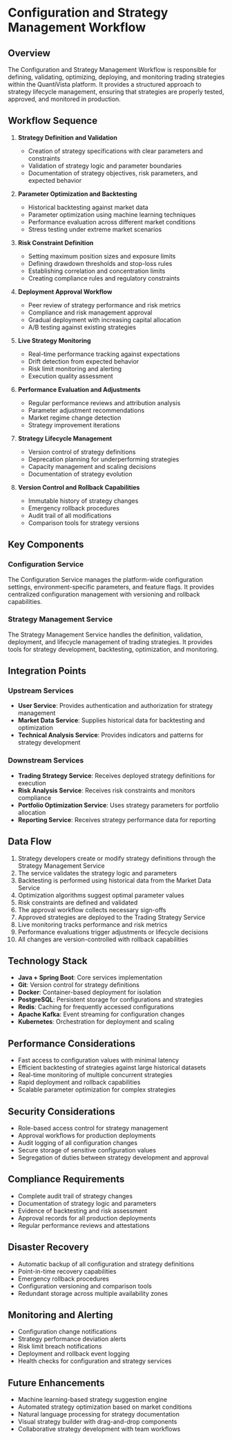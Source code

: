 # Configuration and Strategy Management Workflow

## Overview

The Configuration and Strategy Management Workflow is responsible for defining, validating, optimizing, deploying, and monitoring trading strategies within the QuantiVista platform. It provides a structured approach to strategy lifecycle management, ensuring that strategies are properly tested, approved, and monitored in production.

## Workflow Sequence

1. **Strategy Definition and Validation**
   - Creation of strategy specifications with clear parameters and constraints
   - Validation of strategy logic and parameter boundaries
   - Documentation of strategy objectives, risk parameters, and expected behavior

2. **Parameter Optimization and Backtesting**
   - Historical backtesting against market data
   - Parameter optimization using machine learning techniques
   - Performance evaluation across different market conditions
   - Stress testing under extreme market scenarios

3. **Risk Constraint Definition**
   - Setting maximum position sizes and exposure limits
   - Defining drawdown thresholds and stop-loss rules
   - Establishing correlation and concentration limits
   - Creating compliance rules and regulatory constraints

4. **Deployment Approval Workflow**
   - Peer review of strategy performance and risk metrics
   - Compliance and risk management approval
   - Gradual deployment with increasing capital allocation
   - A/B testing against existing strategies

5. **Live Strategy Monitoring**
   - Real-time performance tracking against expectations
   - Drift detection from expected behavior
   - Risk limit monitoring and alerting
   - Execution quality assessment

6. **Performance Evaluation and Adjustments**
   - Regular performance reviews and attribution analysis
   - Parameter adjustment recommendations
   - Market regime change detection
   - Strategy improvement iterations

7. **Strategy Lifecycle Management**
   - Version control of strategy definitions
   - Deprecation planning for underperforming strategies
   - Capacity management and scaling decisions
   - Documentation of strategy evolution

8. **Version Control and Rollback Capabilities**
   - Immutable history of strategy changes
   - Emergency rollback procedures
   - Audit trail of all modifications
   - Comparison tools for strategy versions

## Key Components

### Configuration Service
The Configuration Service manages the platform-wide configuration settings, environment-specific parameters, and feature flags. It provides centralized configuration management with versioning and rollback capabilities.

### Strategy Management Service
The Strategy Management Service handles the definition, validation, deployment, and lifecycle management of trading strategies. It provides tools for strategy development, backtesting, optimization, and monitoring.

## Integration Points

### Upstream Services
- **User Service**: Provides authentication and authorization for strategy management
- **Market Data Service**: Supplies historical data for backtesting and optimization
- **Technical Analysis Service**: Provides indicators and patterns for strategy development

### Downstream Services
- **Trading Strategy Service**: Receives deployed strategy definitions for execution
- **Risk Analysis Service**: Receives risk constraints and monitors compliance
- **Portfolio Optimization Service**: Uses strategy parameters for portfolio allocation
- **Reporting Service**: Receives strategy performance data for reporting

## Data Flow

1. Strategy developers create or modify strategy definitions through the Strategy Management Service
2. The service validates the strategy logic and parameters
3. Backtesting is performed using historical data from the Market Data Service
4. Optimization algorithms suggest optimal parameter values
5. Risk constraints are defined and validated
6. The approval workflow collects necessary sign-offs
7. Approved strategies are deployed to the Trading Strategy Service
8. Live monitoring tracks performance and risk metrics
9. Performance evaluations trigger adjustments or lifecycle decisions
10. All changes are version-controlled with rollback capabilities

## Technology Stack

- **Java + Spring Boot**: Core services implementation
- **Git**: Version control for strategy definitions
- **Docker**: Container-based deployment for isolation
- **PostgreSQL**: Persistent storage for configurations and strategies
- **Redis**: Caching for frequently accessed configurations
- **Apache Kafka**: Event streaming for configuration changes
- **Kubernetes**: Orchestration for deployment and scaling

## Performance Considerations

- Fast access to configuration values with minimal latency
- Efficient backtesting of strategies against large historical datasets
- Real-time monitoring of multiple concurrent strategies
- Rapid deployment and rollback capabilities
- Scalable parameter optimization for complex strategies

## Security Considerations

- Role-based access control for strategy management
- Approval workflows for production deployments
- Audit logging of all configuration changes
- Secure storage of sensitive configuration values
- Segregation of duties between strategy development and approval

## Compliance Requirements

- Complete audit trail of strategy changes
- Documentation of strategy logic and parameters
- Evidence of backtesting and risk assessment
- Approval records for all production deployments
- Regular performance reviews and attestations

## Disaster Recovery

- Automatic backup of all configuration and strategy definitions
- Point-in-time recovery capabilities
- Emergency rollback procedures
- Configuration versioning and comparison tools
- Redundant storage across multiple availability zones

## Monitoring and Alerting

- Configuration change notifications
- Strategy performance deviation alerts
- Risk limit breach notifications
- Deployment and rollback event logging
- Health checks for configuration and strategy services

## Future Enhancements

- Machine learning-based strategy suggestion engine
- Automated strategy optimization based on market conditions
- Natural language processing for strategy documentation
- Visual strategy builder with drag-and-drop components
- Collaborative strategy development with team workflows